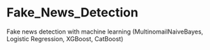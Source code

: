 # Fake_News_Detection
 
Fake news detection with machine learning (MultinomailNaiveBayes, Logistic Regression, XGBoost, CatBoost)
